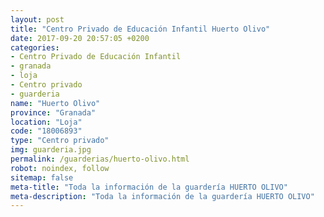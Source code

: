 ```yaml
---
layout: post
title: "Centro Privado de Educación Infantil Huerto Olivo"
date: 2017-09-20 20:57:05 +0200
categories:
- Centro Privado de Educación Infantil
- granada
- loja
- Centro privado
- guarderia
name: "Huerto Olivo"
province: "Granada"
location: "Loja"
code: "18006893"
type: "Centro privado"
img: guarderia.jpg
permalink: /guarderias/huerto-olivo.html
robot: noindex, follow
sitemap: false
meta-title: "Toda la información de la guardería HUERTO OLIVO"
meta-description: "Toda la información de la guardería HUERTO OLIVO"
---
```

